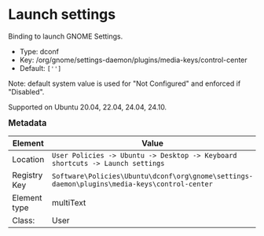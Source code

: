 # Launch settings

Binding to launch GNOME Settings.

- Type: dconf
- Key: /org/gnome/settings-daemon/plugins/media-keys/control-center
- Default: `['']`

Note: default system value is used for "Not Configured" and enforced if "Disabled".

Supported on Ubuntu 20.04, 22.04, 24.04, 24.10.



<span style="font-size: larger;">**Metadata**</span>

| Element      | Value                          |
| ---          | ---                            |
| Location     | <code>User Policies -> Ubuntu -> Desktop -> Keyboard shortcuts -> Launch settings</code>     |
| Registry Key | <code>Software\Policies\Ubuntu\dconf\org\gnome\settings-daemon\plugins\media-keys\control-center</code>          |
| Element type | multiText               |
| Class:       | User                     |
